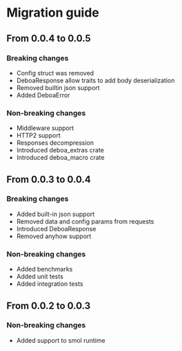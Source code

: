 # Migration guide

## From 0.0.4 to 0.0.5

### Breaking changes

* Config struct was removed
* DeboaResponse allow traits to add body deserialization
* Removed builtin json support
* Added DeboaError

### Non-breaking changes

* Middleware support
* HTTP2 support
* Responses decompression
* Introduced deboa_extras crate
* Introduced deboa_macro crate

## From 0.0.3 to 0.0.4

### Breaking changes

* Added built-in json support
* Removed data and config params from requests
* Introduced DeboaResponse
* Removed anyhow support
  
### Non-breaking changes

* Added benchmarks
* Added unit tests
* Added integration tests

## From 0.0.2 to 0.0.3

### Non-breaking changes

* Added support to smol runtime

